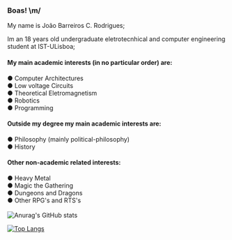 ### Boas! \m/
My name is João Barreiros C. Rodrigues; 

Im an 18 years old undergraduate eletrotecnhical and computer engineering student at IST-ULisboa;
#### My main academic interests (in no particular order) are:
  ● Computer Architectures\
  ● Low voltage Circuits\
  ● Theoretical Eletromagnetism\
  ● Robotics\
  ● Programming
#### Outside my degree my main academic interests are:
   ● Philosophy (mainly political-philosophy)\
   ● History
#### Other non-academic related interests:
   ● Heavy Metal\
   ● Magic the Gathering\
   ● Dungeons and Dragons\
   ● Other RPG's and RTS's\
\
![Anurag's GitHub stats](https://github-readme-stats.vercel.app/api?username=Joao-Ex-Machina&show_icons=true&bg_color=1111&icon_color=CD0000&title_color=CD0000&text_color=f2f2f2)

[![Top Langs](https://github-readme-stats.vercel.app/api/top-langs/?username=Joao-Ex-Machina&bg_color=1111&title_color=CD0000&text_color=f2f2f2&langs_count=10)](https://github.com/anuraghazra/github-readme-stats)
